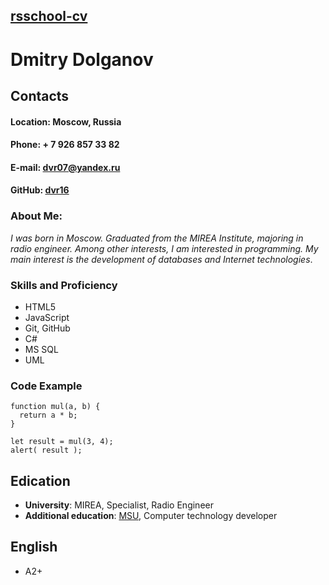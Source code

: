 ## [rsschool-cv]()

# __Dmitry Dolganov__

## __Contacts__

#### __Location__: Moscow, Russia
#### __Phone__: + 7 926 857 33 82
#### __E-mail__: dvr07@yandex.ru 
#### __GitHub__: [dvr16](https://github.com/dvr16)


### About Me:
_I was born in Moscow. Graduated from the MIREA Institute, majoring in radio engineer. Among other interests, I am interested in programming. My main interest is the development of databases and Internet technologies_.

### Skills and Proficiency
* HTML5
* JavaScript
* Git, GitHub
* C#
* MS SQL
* UML

### Code Example
```
function mul(a, b) {
  return a * b;
}

let result = mul(3, 4);
alert( result );
```

## Edication
* __University__: MIREA, Specialist, Radio Engineer
* __Additional education__: [MSU](https://dpo.cs.msu.ru/courses/rkt/), Computer technology developer

## English
* A2+